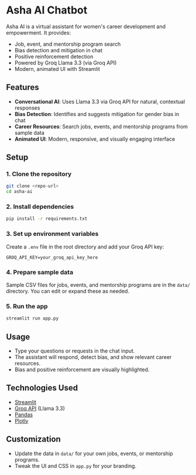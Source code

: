 # Asha AI Chatbot

Asha AI is a virtual assistant for women's career development and empowerment. It provides:
- Job, event, and mentorship program search
- Bias detection and mitigation in chat
- Positive reinforcement detection
- Powered by Groq Llama 3.3 (via Groq API)
- Modern, animated UI with Streamlit

## Features
- **Conversational AI**: Uses Llama 3.3 via Groq API for natural, contextual responses
- **Bias Detection**: Identifies and suggests mitigation for gender bias in chat
- **Career Resources**: Search jobs, events, and mentorship programs from sample data
- **Animated UI**: Modern, responsive, and visually engaging interface

## Setup

### 1. Clone the repository
```bash
git clone <repo-url>
cd asha-ai
```

### 2. Install dependencies
```bash
pip install -r requirements.txt
```

### 3. Set up environment variables
Create a `.env` file in the root directory and add your Groq API key:
```
GROQ_API_KEY=your_groq_api_key_here
```

### 4. Prepare sample data
Sample CSV files for jobs, events, and mentorship programs are in the `data/` directory. You can edit or expand these as needed.

### 5. Run the app
```bash
streamlit run app.py
```

## Usage
- Type your questions or requests in the chat input.
- The assistant will respond, detect bias, and show relevant career resources.
- Bias and positive reinforcement are visually highlighted.

## Technologies Used
- [Streamlit](https://streamlit.io/)
- [Groq API](https://console.groq.com/) (Llama 3.3)
- [Pandas](https://pandas.pydata.org/)
- [Plotly](https://plotly.com/python/)

## Customization
- Update the data in `data/` for your own jobs, events, or mentorship programs.
- Tweak the UI and CSS in `app.py` for your branding.
